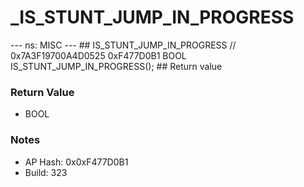 # _IS_STUNT_JUMP_IN_PROGRESS

--- ns: MISC --- ## IS_STUNT_JUMP_IN_PROGRESS  // 0x7A3F19700A4D0525 0xF477D0B1 BOOL IS_STUNT_JUMP_IN_PROGRESS();   ## Return value

### Return Value
* BOOL

### Notes
* AP Hash: 0x0xF477D0B1
* Build: 323

